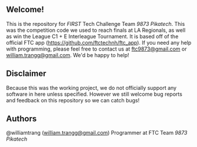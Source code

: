 ## Welcome!
This is the repository for *FIRST* Tech Challenge Team *9873 Pikatech*. This was the competition code we used to reach finals at LA Regionals, as well as win the League C1 + E Interleague Tournament. It is based off of the official FTC app (https://github.com/ftctechnh/ftc_app). If you need any help with programming, please feel free to contact us at ftc9873@gmail.com or william.trangg@gmail.com. We'd be happy to help!

## Disclaimer
Because this was the working project, we do not officially support any software in here unless specified. However we still welcome bug reports and feedback on this repository so we can catch bugs!

## Authors
@williamtrang (william.trangg@gmail.com) Programmer at FTC Team *9873 Pikatech*
